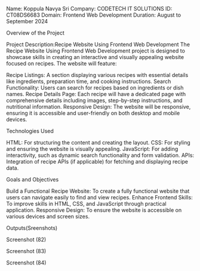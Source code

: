 Name: Koppula Navya Sri 
Company: CODETECH IT SOLUTIONS 
ID: CT08DS6683 
Domain: Frontend Web Development 
Duration: August to September 2024 


Overview of the Project

Project Description:Recipe Website Using Frontend Web Development
The Recipe Website Using Frontend Web Development project is designed to showcase skills in creating an interactive and visually appealing website focused on recipes. The website will feature:

Recipe Listings: A section displaying various recipes with essential details like ingredients, preparation time, and cooking instructions.
Search Functionality: Users can search for recipes based on ingredients or dish names.
Recipe Details Page: Each recipe will have a dedicated page with comprehensive details including images, step-by-step instructions, and nutritional information.
Responsive Design: The website will be responsive, ensuring it is accessible and user-friendly on both desktop and mobile devices.

Technologies Used

HTML: For structuring the content and creating the layout.
CSS: For styling and ensuring the website is visually appealing.
JavaScript: For adding interactivity, such as dynamic search functionality and form validation.
APIs: Integration of recipe APIs (if applicable) for fetching and displaying recipe data.

Goals and Objectives

Build a Functional Recipe Website: To create a fully functional website that users can navigate easily to find and view recipes.
Enhance Frontend Skills: To improve skills in HTML, CSS, and JavaScript through practical application.
Responsive Design: To ensure the website is accessible on various devices and screen sizes.

Outputs(Sreenshots)

Screenshot (82)

Screenshot (83)

Screenshot (84)
